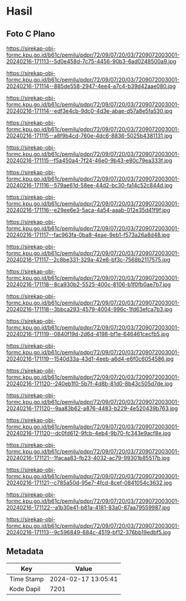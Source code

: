 # Hasil

## Foto C Plano

https://sirekap-obj-formc.kpu.go.id/b61c/pemilu/pdpr/72/09/07/20/03/7209072003001-20240216-171113--5d0e458d-7c75-4456-90b3-6ad0248500a9.jpg

https://sirekap-obj-formc.kpu.go.id/b61c/pemilu/pdpr/72/09/07/20/03/7209072003001-20240216-171114--885de558-2947-4ee4-a7c4-b39d42aae080.jpg

https://sirekap-obj-formc.kpu.go.id/b61c/pemilu/pdpr/72/09/07/20/03/7209072003001-20240216-171114--edf3e4cb-9dc0-4d3e-abae-d57a8e5fa530.jpg

https://sirekap-obj-formc.kpu.go.id/b61c/pemilu/pdpr/72/09/07/20/03/7209072003001-20240216-171115--a8f9b4cd-760e-4dc6-8836-5025b4381131.jpg

https://sirekap-obj-formc.kpu.go.id/b61c/pemilu/pdpr/72/09/07/20/03/7209072003001-20240216-171115--f5a450a4-7f24-46e0-9b43-e80c79ea333f.jpg

https://sirekap-obj-formc.kpu.go.id/b61c/pemilu/pdpr/72/09/07/20/03/7209072003001-20240216-171116--579ae61d-58ee-44d2-bc30-fa14c52c844d.jpg

https://sirekap-obj-formc.kpu.go.id/b61c/pemilu/pdpr/72/09/07/20/03/7209072003001-20240216-171116--e29ee6e3-5aca-4a54-aaab-012e35d41f9f.jpg

https://sirekap-obj-formc.kpu.go.id/b61c/pemilu/pdpr/72/09/07/20/03/7209072003001-20240216-171117--fac963fa-0ba8-4eae-9eb1-f573a26a8d48.jpg

https://sirekap-obj-formc.kpu.go.id/b61c/pemilu/pdpr/72/09/07/20/03/7209072003001-20240216-171117--2c8be331-329a-42e6-bf3c-7568b2117575.jpg

https://sirekap-obj-formc.kpu.go.id/b61c/pemilu/pdpr/72/09/07/20/03/7209072003001-20240216-171118--8ca930b2-5525-400c-8106-b1f0fb0ae7b7.jpg

https://sirekap-obj-formc.kpu.go.id/b61c/pemilu/pdpr/72/09/07/20/03/7209072003001-20240216-171118--3bbca293-4579-4004-996c-1fd63efca7b3.jpg

https://sirekap-obj-formc.kpu.go.id/b61c/pemilu/pdpr/72/09/07/20/03/7209072003001-20240216-171119--0840f19d-2d6d-4198-bf1e-646461cecfb5.jpg

https://sirekap-obj-formc.kpu.go.id/b61c/pemilu/pdpr/72/09/07/20/03/7209072003001-20240216-171119--1540d33a-43d1-4eeb-a6d4-e6f0c6054586.jpg

https://sirekap-obj-formc.kpu.go.id/b61c/pemilu/pdpr/72/09/07/20/03/7209072003001-20240216-171120--240eb1f0-5b7f-4d8b-81d0-8b43c505d7de.jpg

https://sirekap-obj-formc.kpu.go.id/b61c/pemilu/pdpr/72/09/07/20/03/7209072003001-20240216-171120--9aa83b62-a876-4483-b229-4e520439b763.jpg

https://sirekap-obj-formc.kpu.go.id/b61c/pemilu/pdpr/72/09/07/20/03/7209072003001-20240216-171120--dc0fd612-9fcb-4eb4-9b70-fc343e9acf8e.jpg

https://sirekap-obj-formc.kpu.go.id/b61c/pemilu/pdpr/72/09/07/20/03/7209072003001-20240216-171121--1facaa83-fb23-4032-ac79-99301b85517b.jpg

https://sirekap-obj-formc.kpu.go.id/b61c/pemilu/pdpr/72/09/07/20/03/7209072003001-20240216-171121--c785a50d-95e7-4fcd-8cef-0841054c3632.jpg

https://sirekap-obj-formc.kpu.go.id/b61c/pemilu/pdpr/72/09/07/20/03/7209072003001-20240216-171122--a1b30e41-b81a-4181-83a0-87aa79559987.jpg

https://sirekap-obj-formc.kpu.go.id/b61c/pemilu/pdpr/72/09/07/20/03/7209072003001-20240216-171113--9c596849-684c-4519-bf12-376bb19edbf5.jpg


## Metadata

| Key        | Value               |
| ---------- | ------------------- |
| Time Stamp | 2024-02-17 13:05:41 |
| Kode Dapil | 7201                |




